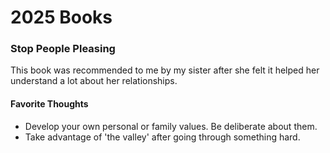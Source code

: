 # 2025 Books

### Stop People Pleasing
This book was recommended to me by my sister after she felt it helped her understand a lot about her relationships.

#### Favorite Thoughts
* Develop your own personal or family values. Be deliberate about them.
* Take advantage of 'the valley' after going through something hard.
